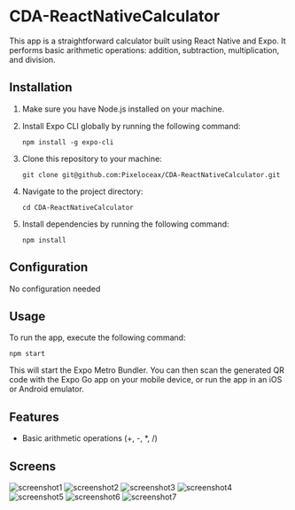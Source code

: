 # CDA-ReactNativeCalculator

This app is a straightforward calculator built using React Native and Expo. It performs basic arithmetic operations: addition, subtraction, multiplication, and division.

## Installation

1. Make sure you have Node.js installed on your machine.
2. Install Expo CLI globally by running the following command:
   ```
   npm install -g expo-cli
   ```
3. Clone this repository to your machine:
   ```
   git clone git@github.com:Pixeloceax/CDA-ReactNativeCalculator.git
   ```
4. Navigate to the project directory:

   ```
   cd CDA-ReactNativeCalculator
   ```

5. Install dependencies by running the following command:
   ```
   npm install
   ```

## Configuration

No configuration needed

## Usage

To run the app, execute the following command:

```
npm start
```

This will start the Expo Metro Bundler. You can then scan the generated QR code with the Expo Go app on your mobile device, or run the app in an iOS or Android emulator.

## Features

- Basic arithmetic operations (+, -, \*, /)

## Screens

![screenshot1](./assets//readme/Screenshot_20240424_105100_Expo_Go.jpg)
![screenshot2](./assets//readme/Screenshot_20240424_105111_Expo_Go.jpg)
![screenshot3](./assets//readme/Screenshot_20240424_105116_Expo_Go.jpg)
![screenshot4](./assets//readme/Screenshot_20240424_105132_Expo_Go.jpg)
![screenshot5](./assets//readme/Screenshot_20240424_105139_Expo_Go.jpg)
![screenshot6](./assets//readme/Screenshot_20240424_105159_Expo_Go.jpg)
![screenshot7](./assets//readme/Screenshot_20240424_105204_Expo_Go.jpg)
